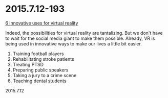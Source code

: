 2015.7.12-193
=============
[6 innovative uses for virtual reality](http://theweek.com/articles/562851/6-innovative-uses-virtual-reality)

Indeed, the possibilities for virtual reality are tantalizing. But we don't have to wait for the social media giant to make them possible. Already, VR is being used in innovative ways to make our lives a little bit easier.

1. Training football players
2. Rehabilitating stroke patients
3. Treating PTSD
4. Preparing public speakers
5. Taking a jury to a crime scene
6. Teaching dental students

2015.7.12
